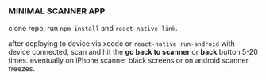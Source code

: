### MINIMAL SCANNER APP

clone repo, run `npm install` and `react-native link`.

after deploying to device via xcode or `react-native run-android` with device connected, scan and hit the **go back to scanner** or **back** button 5-20 times.  eventually on iPhone scanner black screens or on android scanner freezes.

